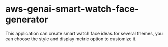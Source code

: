 # aws-genai-smart-watch-face-generator
This application can create smart watch face ideas for several themes, you can choose the style and display metric option to customize it.

